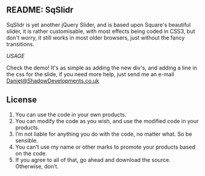 README: SqSlidr
---------------

SqSlidr is yet another jQuery Slider, and is based upon Square's beautiful slider, it is rather customisable, with most effects being coded in CSS3, but don't worry, it still works in most older browsers, just without the fancy transitions.


_USAGE_

Check the demo! It's as simple as adding the new div's, and adding a line in the css for the slide, if you need more help, just send me an e-mail Daniel@ShadowDevelopments.co.uk

License
-------

1. You can use the code in your own products.
2. You can modify the code as you wish, and use the modified code in your products.
3. I’m not liable for anything you do with the code, no matter what. So be sensible.
3. You can’t use my name or other marks to promote your products based on the code.
3. If you agree to all of that, go ahead and download the source. Otherwise, don’t.